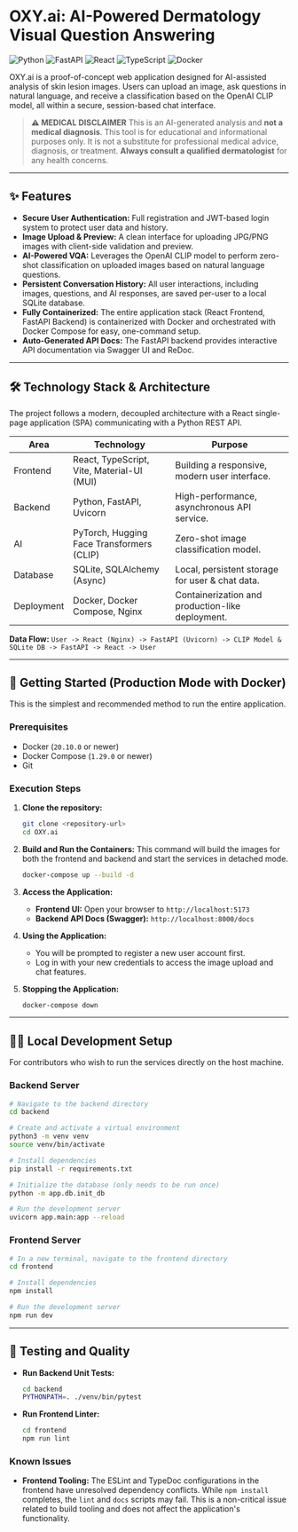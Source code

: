 # OXY.ai: AI-Powered Dermatology Visual Question Answering

![Python](https://img.shields.io/badge/Python-3.9%2B-blue.svg) ![FastAPI](https://img.shields.io/badge/FastAPI-0.100%2B-green.svg) ![React](https://img.shields.io/badge/React-18%2B-blue.svg) ![TypeScript](https://img.shields.io/badge/TypeScript-5.x-blue.svg) ![Docker](https://img.shields.io/badge/Docker-20.10%2B-blue.svg)

OXY.ai is a proof-of-concept web application designed for AI-assisted analysis of skin lesion images. Users can upload an image, ask questions in natural language, and receive a classification based on the OpenAI CLIP model, all within a secure, session-based chat interface.

> **⚠️ MEDICAL DISCLAIMER**
> This is an AI-generated analysis and **not a medical diagnosis**. This tool is for educational and informational purposes only. It is not a substitute for professional medical advice, diagnosis, or treatment. **Always consult a qualified dermatologist** for any health concerns.

---

## ✨ Features

- **Secure User Authentication:** Full registration and JWT-based login system to protect user data and history.
- **Image Upload & Preview:** A clean interface for uploading JPG/PNG images with client-side validation and preview.
- **AI-Powered VQA:** Leverages the OpenAI CLIP model to perform zero-shot classification on uploaded images based on natural language questions.
- **Persistent Conversation History:** All user interactions, including images, questions, and AI responses, are saved per-user to a local SQLite database.
- **Fully Containerized:** The entire application stack (React Frontend, FastAPI Backend) is containerized with Docker and orchestrated with Docker Compose for easy, one-command setup.
- **Auto-Generated API Docs:** The FastAPI backend provides interactive API documentation via Swagger UI and ReDoc.

---

## 🛠️ Technology Stack & Architecture

The project follows a modern, decoupled architecture with a React single-page application (SPA) communicating with a Python REST API.

| Area      | Technology                                       | Purpose                                           |
|-----------|--------------------------------------------------|---------------------------------------------------|
| Frontend  | React, TypeScript, Vite, Material-UI (MUI)       | Building a responsive, modern user interface.     |
| Backend   | Python, FastAPI, Uvicorn                         | High-performance, asynchronous API service.       |
| AI        | PyTorch, Hugging Face Transformers (CLIP)        | Zero-shot image classification model.             |
| Database  | SQLite, SQLAlchemy (Async)                       | Local, persistent storage for user & chat data.   |
| Deployment| Docker, Docker Compose, Nginx                    | Containerization and production-like deployment.  |

**Data Flow:** `User -> React (Nginx) -> FastAPI (Uvicorn) -> CLIP Model & SQLite DB -> FastAPI -> React -> User`

---

## 🚀 Getting Started (Production Mode with Docker)

This is the simplest and recommended method to run the entire application.

### Prerequisites

- Docker (`20.10.0` or newer)
- Docker Compose (`1.29.0` or newer)
- Git

### Execution Steps

1.  **Clone the repository:**
    ```bash
    git clone <repository-url>
    cd OXY.ai
    ```

2.  **Build and Run the Containers:**
    This command will build the images for both the frontend and backend and start the services in detached mode.
    ```bash
    docker-compose up --build -d
    ```

3.  **Access the Application:**
    -   **Frontend UI:** Open your browser to `http://localhost:5173`
    -   **Backend API Docs (Swagger):** `http://localhost:8000/docs`

4.  **Using the Application:**
    -   You will be prompted to register a new user account first.
    -   Log in with your new credentials to access the image upload and chat features.

5.  **Stopping the Application:**
    ```bash
    docker-compose down
    ```

---

## 👨‍💻 Local Development Setup

For contributors who wish to run the services directly on the host machine.

### Backend Server

```bash
# Navigate to the backend directory
cd backend

# Create and activate a virtual environment
python3 -m venv venv
source venv/bin/activate

# Install dependencies
pip install -r requirements.txt

# Initialize the database (only needs to be run once)
python -m app.db.init_db

# Run the development server
uvicorn app.main:app --reload
```

### Frontend Server

```bash
# In a new terminal, navigate to the frontend directory
cd frontend

# Install dependencies
npm install

# Run the development server
npm run dev
```

---

## 🧪 Testing and Quality

- **Run Backend Unit Tests:**
  ```bash
  cd backend
  PYTHONPATH=. ./venv/bin/pytest
  ```

- **Run Frontend Linter:**
  ```bash
  cd frontend
  npm run lint
  ```

### Known Issues

-   **Frontend Tooling:** The ESLint and TypeDoc configurations in the frontend have unresolved dependency conflicts. While `npm install` completes, the `lint` and `docs` scripts may fail. This is a non-critical issue related to build tooling and does not affect the application's functionality.
